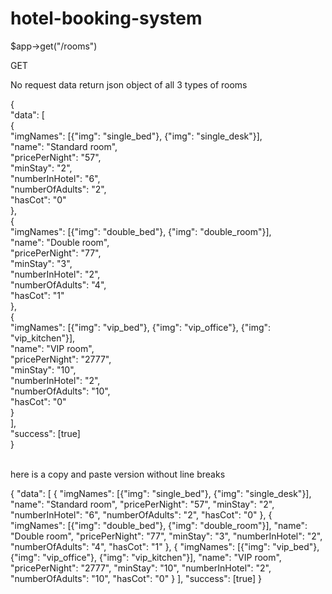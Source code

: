 # hotel-booking-system
$app->get("/rooms")

GET

No request data
return json object of all 3 types of rooms 

{<br>
  "data": [<br>
    {<br>
      "imgNames": [{"img": "single_bed"}, {"img": "single_desk"}],<br>
      "name": "Standard room",<br>
      "pricePerNight": "57",<br>
      "minStay": "2",<br>
      "numberInHotel": "6",<br>
      "numberOfAdults": "2",<br>
      "hasCot": "0"<br>
    },<br>
    {<br>
      "imgNames": [{"img": "double_bed"}, {"img": "double_room"}],<br>
      "name": "Double room",<br>
      "pricePerNight": "77",<br>
      "minStay": "3",<br>
      "numberInHotel": "2",<br>
      "numberOfAdults": "4",<br>
      "hasCot": "1"<br>
    },<br>
    {<br>
      "imgNames": [{"img": "vip_bed"}, {"img": "vip_office"}, {"img": "vip_kitchen"}],<br>
      "name": "VIP room",<br>
      "pricePerNight": "2777",<br>
      "minStay": "10",<br>
      "numberInHotel": "2",<br>
      "numberOfAdults": "10",<br>
      "hasCot": "0"<br>
    }<br>
  ],<br>
  "success": [true]<br>
}<br>
<br>

here is a copy and paste version without line breaks

{
  "data": [
    {
      "imgNames": [{"img": "single_bed"}, {"img": "single_desk"}],
      "name": "Standard room",
      "pricePerNight": "57",
      "minStay": "2",
      "numberInHotel": "6",
      "numberOfAdults": "2",
      "hasCot": "0"
    },
    {
      "imgNames": [{"img": "double_bed"}, {"img": "double_room"}],
      "name": "Double room",
      "pricePerNight": "77",
      "minStay": "3",
      "numberInHotel": "2",
      "numberOfAdults": "4",
      "hasCot": "1"
    },
    {
      "imgNames": [{"img": "vip_bed"}, {"img": "vip_office"}, {"img": "vip_kitchen"}],
      "name": "VIP room",
      "pricePerNight": "2777",
      "minStay": "10",
      "numberInHotel": "2",
      "numberOfAdults": "10",
      "hasCot": "0"
    }
  ],
  "success": [true]
}
